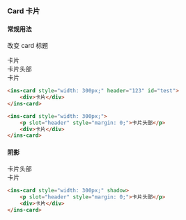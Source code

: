 ### Card 卡片

#### 常规用法

<ivy-button onclick="document.querySelector('#test').setAttribute('header','这是设置后的标题')">改变 card 标题</ivy-button>

<ins-card style="width: 300px;" header="123" id="test">
    <div>卡片</div>
</ins-card>

<ins-card style="width: 300px;">
    <p slot="header" style="margin: 0;">卡片头部</p>
    <div>卡片</div>
</ins-card>

```html
<ins-card style="width: 300px;" header="123" id="test">
    <div>卡片</div>
</ins-card>

<ins-card style="width: 300px;">
    <p slot="header" style="margin: 0;">卡片头部</p>
    <div>卡片</div>
</ins-card>
```

#### 阴影

<ins-card style="width: 300px;" shadow>
    <p slot="header" style="margin: 0;">卡片头部</p>
    <div>卡片</div>
</ins-card>

```html
<ins-card style="width: 300px;" shadow>
    <p slot="header" style="margin: 0;">卡片头部</p>
    <div>卡片</div>
</ins-card>
```
